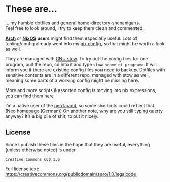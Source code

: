 # These are…

… my humble dotfiles and general home-directory-shenanigans.  
Feel free to look around, I try to keep them clean and commented.

[**Arch**][arch] or [**NixOS**][nixos] **users** might find them especially
useful. Lots of tooling/config already went into my [nix config][vuizvui-machines], so
that might be worth a look as well.

They are managed with [GNU stow][stow]. To try out the config files for one 
program, pull the repo, cd into it and type `stow <name of program>`. It will 
inform you if there are existing config files you need to backup. Dotfiles with
sensitive contents are in a different repo, managed with stow as well, meaning
some parts of a working config might be missing here.

More and more scripts & assorted config is moving into nix expressions, [you can find them here][vuizvui-pkgs]

I’m a native user of the [neo layout][neowiki], so some shortcuts could reflect 
that. ([Neo homepage][neo] (German))  On another note, why are you still typing 
querty anyway? It’s a big pile of shit, to put it nicely.

## License

Since I publish these files in the hope that they are useful, everything (unless
otherwise noted) is under

```
Creative Commons CC0 1.0
```

Full license text: https://creativecommons.org/publicdomain/zero/1.0/legalcode

[arch]: https://archlinux.org/
[nixos]: https://nixos.org/
[vuizvui-machines]: https://github.com/openlab-aux/vuizvui/blob/master/machines/profpatsch
[vuizvui-pkgs]: https://github.com/openlab-aux/vuizvui/blob/master/pkgs/profpatsch/default.nix
[neo]:  https://neo-layout.org/
[neowiki]: https://en.wikipedia.org/wiki/Keyboard_layout#Neo
[stow]: https://www.gnu.org/software/stow/
